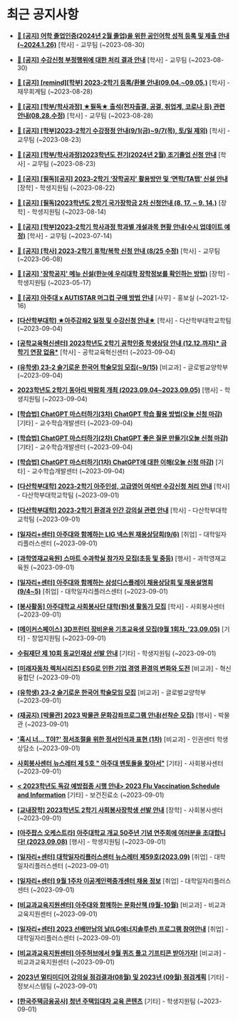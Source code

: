 # 최근 공지사항

* **[📌 [공지] 어학 졸업인증(2024년 2월 졸업)을 위한 공인어학 성적 등록 및 제출 안내 (~2024.1.26)](http://ajou.ac.kr/kr/ajou/notice.do?mode=view&amp;articleNo=220675&amp;article.offset=0&amp;articleLimit=30)**
 [학사] - 교무팀 (~2023-08-30)

* **[📌 [공지] 수강신청 부정행위에 대한 처리 결과 안내](http://ajou.ac.kr/kr/ajou/notice.do?mode=view&amp;articleNo=220673&amp;article.offset=0&amp;articleLimit=30)**
 [학사] - 교무팀 (~2023-08-30)

* **[📌 [공지] [remind][학부] 2023-2학기 등록/환불 안내(09.04.~09.05.)](http://ajou.ac.kr/kr/ajou/notice.do?mode=view&amp;articleNo=220608&amp;article.offset=0&amp;articleLimit=30)**
 [학사] - 재무회계팀 (~2023-08-28)

* **[📌 [공지] [학부/학사과정] ★필독★ 출석(전자출결, 공결, 취업계, 코로나 등) 관련 안내(08.28.수정)](http://ajou.ac.kr/kr/ajou/notice.do?mode=view&amp;articleNo=220586&amp;article.offset=0&amp;articleLimit=30)**
 [학사] - 교무팀 (~2023-08-28)

* **[📌 [공지] [학부]2023-2학기 수강정정 안내(9/1(금)~9/7(목), 토/일 제외)](http://ajou.ac.kr/kr/ajou/notice.do?mode=view&amp;articleNo=220411&amp;article.offset=0&amp;articleLimit=30)**
 [학사] - 교무팀 (~2023-08-23)

* **[📌 [공지] [학부/학사과정]2023학년도 전기(2024년 2월) 조기졸업 신청 안내](http://ajou.ac.kr/kr/ajou/notice.do?mode=view&amp;articleNo=220402&amp;article.offset=0&amp;articleLimit=30)**
 [학사] - 교무팀 (~2023-08-23)

* **[📌 [공지] [필독][공지] 2023-2학기 ‘장학공지’ 활용방안 및 ‘면학/TA탭’ 신설 안내](http://ajou.ac.kr/kr/ajou/notice.do?mode=view&amp;articleNo=220288&amp;article.offset=0&amp;articleLimit=30)**
 [장학] - 학생지원팀 (~2023-08-22)

* **[📌 [공지] [필독]2023학년도 2학기 국가장학금 2차 신청안내 (8. 17. ~ 9. 14.)](http://ajou.ac.kr/kr/ajou/notice.do?mode=view&amp;articleNo=220054&amp;article.offset=0&amp;articleLimit=30)**
 [장학] - 학생지원팀 (~2023-08-14)

* **[📌 [공지] [학부]2023-2학기 학사과정 학과별 개설과목 현황 안내(수시 업데이트 예정)](http://ajou.ac.kr/kr/ajou/notice.do?mode=view&amp;articleNo=219065&amp;article.offset=0&amp;articleLimit=30)**
 [학사] - 교무팀 (~2023-07-14)

* **[📌 [공지] [학사] 2023-2학기 휴학/복학 신청 안내 (8/25 수정)](http://ajou.ac.kr/kr/ajou/notice.do?mode=view&amp;articleNo=215587&amp;article.offset=0&amp;articleLimit=30)**
 [학사] - 교무팀 (~2023-06-08)

* **[📌 [공지] &#x27;장학공지&#x27; 메뉴 신설(한눈에 우리대학 장학정보를 확인하는 방법)](http://ajou.ac.kr/kr/ajou/notice.do?mode=view&amp;articleNo=214764&amp;article.offset=0&amp;articleLimit=30)**
 [장학] - 학생지원팀 (~2023-05-17)

* **[📌 [공지] 아주대 x AUTISTAR 머그컵 구매 방법 안내](http://ajou.ac.kr/kr/ajou/notice.do?mode=view&amp;articleNo=147976&amp;article.offset=0&amp;articleLimit=30)**
 [사무] - 홍보실 (~2021-12-16)

* **[[다산학부대학] ★아주강좌2 일정 및 수강신청 안내★](http://ajou.ac.kr/kr/ajou/notice.do?mode=view&amp;articleNo=220861&amp;article.offset=0&amp;articleLimit=30)**
 [학사] - 다산학부대학교학팀 (~2023-09-04)

* **[[공학교육혁신센터] 2023학년도 2학기 공학인증 학생상담 안내 (12.12.까지)* 금학기 연장 없음*](http://ajou.ac.kr/kr/ajou/notice.do?mode=view&amp;articleNo=220855&amp;article.offset=0&amp;articleLimit=30)**
 [학사] - 공학교육혁신센터 (~2023-09-04)

* **[(유학생) 23-2 슬기로운 한국어 학술모임 모집(~9/15)](http://ajou.ac.kr/kr/ajou/notice.do?mode=view&amp;articleNo=220854&amp;article.offset=0&amp;articleLimit=30)**
 [비교과] - 글로벌교양학부 (~2023-09-04)

* **[2023학년도 2학기 동아리 박람회 개최 (2023.09.04~2023.09.05)](http://ajou.ac.kr/kr/ajou/notice.do?mode=view&amp;articleNo=220846&amp;article.offset=0&amp;articleLimit=30)**
 [행사] - 학생지원팀 (~2023-09-04)

* **[[학습법] ChatGPT 마스터하기(3차) ChatGPT 학습 활용 방법(오늘 신청 마감)](http://ajou.ac.kr/kr/ajou/notice.do?mode=view&amp;articleNo=220842&amp;article.offset=0&amp;articleLimit=30)**
 [기타] - 교수학습개발센터 (~2023-09-04)

* **[[학습법] ChatGPT 마스터하기(2차) ChatGPT 좋은 질문 만들기(오늘 신청 마감)](http://ajou.ac.kr/kr/ajou/notice.do?mode=view&amp;articleNo=220841&amp;article.offset=0&amp;articleLimit=30)**
 [기타] - 교수학습개발센터 (~2023-09-04)

* **[[학습법] ChatGPT 마스터하기(1차) ChatGPT에 대한 이해(오늘 신청 마감)](http://ajou.ac.kr/kr/ajou/notice.do?mode=view&amp;articleNo=220839&amp;article.offset=0&amp;articleLimit=30)**
 [기타] - 교수학습개발센터 (~2023-09-04)

* **[[다산학부대학] 2023-2학기 아주인성, 고급영어 여석반 수강신청 처리 안내](http://ajou.ac.kr/kr/ajou/notice.do?mode=view&amp;articleNo=220824&amp;article.offset=0&amp;articleLimit=30)**
 [학사] - 다산학부대학교학팀 (~2023-09-01)

* **[[다산학부대학] 2023-2학기 환경과 인간 강의실 관련 안내](http://ajou.ac.kr/kr/ajou/notice.do?mode=view&amp;articleNo=220823&amp;article.offset=0&amp;articleLimit=30)**
 [학사] - 다산학부대학교학팀 (~2023-09-01)

* **[[일자리+센터] 아주대와 함께하는 LIG 넥스원 채용상담회(9/6)](http://ajou.ac.kr/kr/ajou/notice.do?mode=view&amp;articleNo=220818&amp;article.offset=0&amp;articleLimit=30)**
 [취업] - 대학일자리플러스센터 (~2023-09-01)

* **[[과학영재교육원] 스마트 수과학실 참가자 모집(초등 및 중등)](http://ajou.ac.kr/kr/ajou/notice.do?mode=view&amp;articleNo=220810&amp;article.offset=0&amp;articleLimit=30)**
 [행사] - 과학영재교육원 (~2023-09-01)

* **[[일자리+센터] 아주대와 함께하는 삼성디스플레이 채용상담회 및 채용설명회(9/4~5)](http://ajou.ac.kr/kr/ajou/notice.do?mode=view&amp;articleNo=220806&amp;article.offset=0&amp;articleLimit=30)**
 [취업] - 대학일자리플러스센터 (~2023-09-01)

* **[[봉사활동] 아주대학교 사회봉사단 대학(원)생 활동가 모집](http://ajou.ac.kr/kr/ajou/notice.do?mode=view&amp;articleNo=220801&amp;article.offset=0&amp;articleLimit=30)**
 [학사] - 사회봉사센터 (~2023-09-01)

* **[[메이커스페이스] 3D프린터 장비운용 기초교육생 모집(9월 1회차_&#x27;23.09.05)](http://ajou.ac.kr/kr/ajou/notice.do?mode=view&amp;articleNo=220797&amp;article.offset=0&amp;articleLimit=30)**
 [기타] - 창업지원팀 (~2023-09-01)

* **[수림재단 제 10회 동교인재상 선발 안내](http://ajou.ac.kr/kr/ajou/notice.do?mode=view&amp;articleNo=220790&amp;article.offset=0&amp;articleLimit=30)**
 [기타] - 학생지원팀 (~2023-09-01)

* **[[미래자동차 렉처시리즈] ESG로 인한 기업 경영 환경의 변화와 도전](http://ajou.ac.kr/kr/ajou/notice.do?mode=view&amp;articleNo=220787&amp;article.offset=0&amp;articleLimit=30)**
 [비교과] - 혁신융합단 (~2023-09-01)

* **[(유학생) 23-2 슬기로운 한국어 학술모임 모집](http://ajou.ac.kr/kr/ajou/notice.do?mode=view&amp;articleNo=220777&amp;article.offset=0&amp;articleLimit=30)**
 [비교과] - 글로벌교양학부 (~2023-09-01)

* **[(재공지) [박물관] 2023 박물관 문화강좌프로그램 안내(선착순 모집)](http://ajou.ac.kr/kr/ajou/notice.do?mode=view&amp;articleNo=220775&amp;article.offset=0&amp;articleLimit=30)**
 [행사] - 박물관 (~2023-09-01)

* **[&#x27;혹시 너... T야?&#x27; 정서조절을 위한 정서인식과 표현 (1차)](http://ajou.ac.kr/kr/ajou/notice.do?mode=view&amp;articleNo=220774&amp;article.offset=0&amp;articleLimit=30)**
 [비교과] - 인권센터 학생상담소 (~2023-09-01)

* **[사회봉사센터 뉴스레터 제 5호 &quot; 아주대 멘토들을 찾아서&quot;](http://ajou.ac.kr/kr/ajou/notice.do?mode=view&amp;articleNo=220770&amp;article.offset=0&amp;articleLimit=30)**
 [기타] - 사회봉사센터 (~2023-09-01)

* **[&lt; 2023학년도 독감 예방접종 시행 안내&gt; 2023 Flu Vaccination Schedule and Information](http://ajou.ac.kr/kr/ajou/notice.do?mode=view&amp;articleNo=220764&amp;article.offset=0&amp;articleLimit=30)**
 [기타] - 보건진료소 (~2023-09-01)

* **[[교내장학] 2023학년도 2학기 사회봉사장학생 선발 안내](http://ajou.ac.kr/kr/ajou/notice.do?mode=view&amp;articleNo=220763&amp;article.offset=0&amp;articleLimit=30)**
 [장학] - 사회봉사센터 (~2023-09-01)

* **[[아주팝스 오케스트라] 아주대학교 개교 50주년 기념 연주회에 여러분을 초대합니다! (2023.09.08)](http://ajou.ac.kr/kr/ajou/notice.do?mode=view&amp;articleNo=220761&amp;article.offset=0&amp;articleLimit=30)**
 [행사] - 학생지원팀 (~2023-09-01)

* **[[일자리+센터] 대학일자리플러스센터 뉴스레터 제59호(2023.09)](http://ajou.ac.kr/kr/ajou/notice.do?mode=view&amp;articleNo=220760&amp;article.offset=0&amp;articleLimit=30)**
 [취업] - 대학일자리플러스센터 (~2023-09-01)

* **[[일자리+센터] 9월 1주차 이공계인력중개센터 채용 정보](http://ajou.ac.kr/kr/ajou/notice.do?mode=view&amp;articleNo=220758&amp;article.offset=0&amp;articleLimit=30)**
 [취업] - 대학일자리플러스센터 (~2023-09-01)

* **[[비교과교육지원센터] 아주대와 함께하는 문화산책 (9월-10월)](http://ajou.ac.kr/kr/ajou/notice.do?mode=view&amp;articleNo=220757&amp;article.offset=0&amp;articleLimit=30)**
 [비교과] - 비교과교육지원센터 (~2023-09-01)

* **[[일자리+센터] 2023 선배만남의 날(LG에너지솔루션) 프로그램 참여안내](http://ajou.ac.kr/kr/ajou/notice.do?mode=view&amp;articleNo=220754&amp;article.offset=0&amp;articleLimit=30)**
 [취업] - 대학일자리플러스센터 (~2023-09-01)

* **[[비교과교육지원센터] 아주허브에서 9월 퀴즈 풀고 기프티콘 받아가자!](http://ajou.ac.kr/kr/ajou/notice.do?mode=view&amp;articleNo=220753&amp;article.offset=0&amp;articleLimit=30)**
 [비교과] - 비교과교육지원센터 (~2023-09-01)

* **[2023년 멀티미디어 강의실 점검결과(08월) 및 2023년 (09월) 점검계획](http://ajou.ac.kr/kr/ajou/notice.do?mode=view&amp;articleNo=220752&amp;article.offset=0&amp;articleLimit=30)**
 [기타] - 정보시스템팀 (~2023-09-01)

* **[[한국주택금융공사] 청년 주택임대차 교육 콘텐츠](http://ajou.ac.kr/kr/ajou/notice.do?mode=view&amp;articleNo=220749&amp;article.offset=0&amp;articleLimit=30)**
 [기타] - 학생지원팀 (~2023-09-01)
